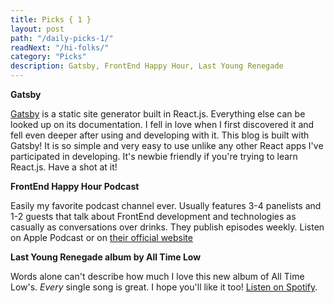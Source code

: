 ```yaml
---
title: Picks { 1 }
layout: post
path: "/daily-picks-1/"
readNext: "/hi-folks/"
category: "Picks"
description: Gatsby, FrontEnd Happy Hour, Last Young Renegade
---
```


**Gatsby**

<a href="https://github.com/gatsbyjs/gatsby" target="_blank">Gatsby</a> is a static site generator built in React.js. Everything else can be looked up on its documentation. I fell in love when I first discovered it and fell even deeper after using and developing with it. This blog is built with Gatsby! It is so simple and very easy to use unlike any other React apps I've participated in developing. It's newbie friendly if you're trying to learn React.js. Have a shot at it!


**FrontEnd Happy Hour Podcast**

Easily my favorite podcast channel ever. Usually features 3-4 panelists and 1-2 guests that talk about FrontEnd development and technologies as casually as conversations over drinks. They publish episodes weekly. Listen on Apple Podcast or on <a href="http://frontendhappyhour.com/" target="_blank">their official website</a>

**Last Young Renegade album by All Time Low**

Words alone can't describe how much I love this new album of All Time Low's. *Every* single song is great. I hope you'll like it too! <a href="https://open.spotify.com/album/0gpNGTVNivS2wB32tzV3OH" target="_blank">Listen on Spotify</a>.
